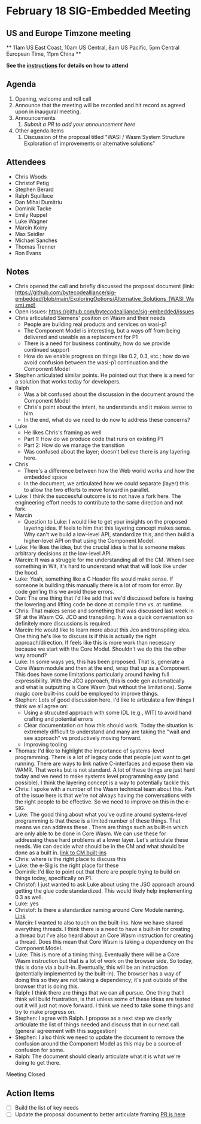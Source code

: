# February 18 SIG-Embedded Meeting
## US and Europe Timzone meeting
** 11am US East Coast, 10am US Central, 8am US Pacific, 5pm Central European Time, 11pm China **

**See the [instructions](../README.md) for details on how to attend**

## Agenda
1. Opening, welcome and roll call
1. Announce that the meeting will be recorded and hit record as agreed upon in inaugural meeting. 
1. Announcements
    1. _Submit a PR to add your announcement here_
1. Other agenda items
    1. Discussion of the proposal titled "WASI / Wasm System Structure Exploration of improvements or alternative solutions"

## Attendees
* Chris Woods
* Christof Petig
* Stephen Berard
* Ralph Squillace
* Dan Mihai Dumitriu
* Dominik Tacke
* Emily Ruppel
* Luke Wagner
* Marcin Koiny
* Max Seidler
* Michael Sanches
* Thomas Trenner
* Ron Evans

## Notes
- Chris opened the call and briefly discussed the proposal document (link:  https://github.com/bytecodealliance/sig-embedded/blob/main/ExploringOptions/Alternative_Solutions_(WASI_Wasm).md)
- Open issues:  https://github.com/bytecodealliance/sig-embedded/issues
- Chris articulated Siemens' position on Wasm and their needs
    - People are building real products and services on wasi-p1
    - The Component Model is interesting, but a ways off from being delivered and useable as a replacement for P1
    - There is a need for business continuity; how do we provide continued support
    - How do we enable progress on things like 0.2, 0.3, etc.; how do we avoid confusion between the wasi-p1 continuation and the Component Model
- Stephen articulated similar points.  He pointed out that there is a need for a solution that works today for developers.
- Ralph 
    - Was a bit confused about the discussion in the document around the Component Model
    - Chris's point about the intent, he understands and it makes sense to him
    - In the end, what do we need to do now to address these concerns?
- Luke
    - He likes Chris's framing as well
    - Part 1:  How do we produce code that runs on existing P1
    - Part 2:  How do we manage the transition
    - Was confused about the layer; doesn't believe there is any layering here.
- Chris
    - There's a difference between how the Web world works and how the embedded space
    - In the document, we articulated how we could separate (layer) this to allow the two efforts to move forward in parallel.
- Luke:  I think the successful outcome is to not have a fork here.  The engineering effort needs to contribute to the same direction and not fork.
- Marcin
    - Question to Luke:  I would like to get your insights on the proposed layering idea.  If feels to him that this layering concept makes sense.  Why can't we build a low-level API, standardize this, and then build a higher-level API on that using the Component Model.
- Luke:  He likes the idea, but the crucial idea is that is someone makes arbitrary decisions at the low-level API.  
- Marcin: It was a struggle for me understanding all of the CM.  When I see something in Wit, it's hard to understand what that will look like under the hood.  
- Luke:  Yeah, something like a C Header file would make sense.  If someone is building this manually there is a lot of room for error.  By code gen’ing this we avoid those errors.
- Dan:  The one thing that I'd like add that we'd discussed before is having the lowering and lifting code be done at compile time vs. at runtime.
- Chris:  That makes sense and something that was discussed last week in SF at the Wasm CG. JCO and transpiling.  It was a quick conversation so definitely more discussions is required.
- Marcin:  He would like to learn more about this Jco and transpiling idea.  One thing he's like to discuss is if this is actually the right approach/direction.  If feels like this is more work than necessary because we start with the Core Model.  Shouldn't we do this the other way around?
- Luke: In some ways yes, this has been proposed.  That is, generate a Core Wasm module and then at the end, wrap that up as a Component.  This does have some limitations particularly around having full expressibility.  With the JCO approach, this is code gen automatically and what is outputting is Core Wasm (but without the limitations).  Some magic core built-ins could be employed to improve things.
- Stephen:  Lots of good discussion here.  I'd like to articulate a few things I think we all agree on:
    - Using a strucuted approach with some IDL (e.g., WIT) to avoid hand crafting and potential errors
    - Clear documentation on how this should work.  Today the situation is extremely difficult to understand and many are taking the "wait and see approach" vs productively moving forward.
    - Improving tooling
- Thomas:  I'd like to highlight the importance of systems-level programming.  There is a lot of legacy code that people just want to get running.  There are ways to link native C-interfaces and expose them via WAMR.  That works but is not standard.  A lot of these things are just hard today and we need to make systems level programming easy (and possible).  I think the layering concept is a way to potentially tackle this.
- Chris:  I spoke with a number of the Wasm technical team about this.  Part of the issue here is that we're not always having the conversations with the right people to be effective.  So we need to improve on this in the e-SIG.
- Luke:  The good thing about what you've outline around systems-level programming is that these is a limited number of these things. That means we can address these .  There are things such as built-in which are only able to be done in Core Wasm.  We can use these for addressing these hard problems at a lower layer.  Let's articulate these needs.  We can decide what should be in the CM and what should be done as a built in.  [link to CM built-ins](  https://github.com/WebAssembly/component-model/blob/main/design/mvp/Explainer.md#canonical-built-ins)
- Chris:  where is the right place to discuss this
- Luke:  the e-Sig is the right place for these 
- Dominik:  I'd like to point out that there are people trying to build on things today, specifically on P1.  
- Christof:  I just wanted to ask Luke about using the JSO approach around getting the glue code standardized.  This would likely help implementing 0.3 as well.
- Luke:  yes
- Christof:  Is there a standardize naming around Core Module naming. [Link](https://github.com/WebAssembly/component-model/blob/add-build-targets/design/mvp/BuildTargets.md#imports-and-exports)
- Marcin:  I wanted to also touch on the built-ins.  Now we have shared everything threads.  I think there is a need to have a built-in for creating a thread but I've also heard about an Core Wasm instruction for creating a thread.  Does this mean that Core Wasm is taking a dependency on the Component Model.
- Luke:  This is more of a timing thing.  Eventually there will be a Core Wasm instruction but that is a lot of work on the browser side.  So today, this is done via a built-in.  Eventually, this will be an instruction (potentially implemented by the built-in).  The browser has a way of doing this so they are not taking a dependency; it's just outside of the browser that is doing this.
- Ralph:  I think there are things that we can all pursue.  One thing that I think will build frustration, is that unless some of these ideas are tested out it will just not move forward.  I think we need to take some things and try to make progress on.
- Stephen:  I agree with Ralph.  I propose as a next step we clearly articulate the list of things needed and discuss that in our next call.  (general agreement with this suggestion)
- Stephen:  I also think we need to update the document to remove the confusion around the Component Model as this may be a source of confusion for some.
- Ralph:  The document should clearly articulate what it is what we're doing to get there.

Meeting Closed

## Action Items
* [ ] Build the list of key needs
* [ ] Update the proposal document to better articulate framing [PR is here](https://github.com/bytecodealliance/sig-embedded/pull/18)
